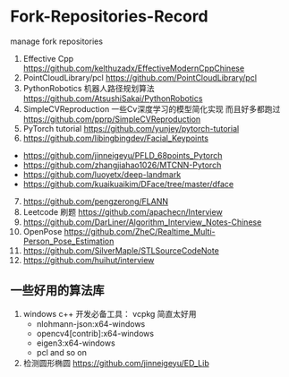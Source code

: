 # Fork-Repositories-Record
manage fork repositories

1. Effective Cpp https://github.com/kelthuzadx/EffectiveModernCppChinese
2. PointCloudLibrary/pcl https://github.com/PointCloudLibrary/pcl
3. PythonRobotics 机器人路径规划算法  https://github.com/AtsushiSakai/PythonRobotics
4. SimpleCVReproduction 一些Cv深度学习的模型简化实现 而且好多都跑过 https://github.com/pprp/SimpleCVReproduction
5. PyTorch tutorial https://github.com/yunjey/pytorch-tutorial
6. https://github.com/libingbingdev/Facial_Keypoints 
  * https://github.com/jinneigeyu/PFLD_68points_Pytorch
  * https://github.com/zhangjiahao1026/MTCNN-Pytorch
  * https://github.com/luoyetx/deep-landmark
  * https://github.com/kuaikuaikim/DFace/tree/master/dface
7. https://github.com/pengzerong/FLANN
8. Leetcode 刷题 https://github.com/apachecn/Interview
9. https://github.com/DarLiner/Algorithm_Interview_Notes-Chinese
10. OpenPose https://github.com/ZheC/Realtime_Multi-Person_Pose_Estimation
11. https://github.com/SilverMaple/STLSourceCodeNote 
12. https://github.com/huihut/interview


## 一些好用的算法库
1. windows c++ 开发必备工具： vcpkg  简直太好用
   * nlohmann-json:x64-windows
   * opencv4[contrib]:x64-windows
   * eigen3:x64-windows
   * pcl and so on 
2. 检测圆形椭圆 https://github.com/jinneigeyu/ED_Lib
